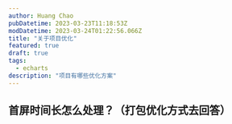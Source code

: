 ```yaml
---
author: Huang Chao
pubDatetime: 2023-03-23T11:18:53Z
modDatetime: 2023-03-24T01:22:56.066Z
title: "关于项目优化"
featured: true
draft: true
tags:
  - echarts
description: "项目有哪些优化方案"
---
```


## 首屏时间长怎么处理？（打包优化方式去回答）
